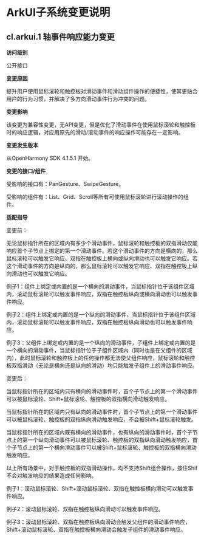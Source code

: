 # ArkUI子系统变更说明

## cl.arkui.1 轴事件响应能力变更

**访问级别**

公开接口

**变更原因**

提升用户使用鼠标滚轮和触控板对滑动事件和滑动组件操作的便捷性，使其更贴合用户的行为习惯，并解决了多方向滑动事件行为冲突的问题。

**变更影响**

该变更为兼容性变更，无API变更，但是优化了滑动事件在使用鼠标滚轮和触控板时的响应逻辑，对应用原先的滑动/滚动事件的响应操作可能存在一定影响。

**变更发生版本**

从OpenHarmony SDK 4.1.5.1 开始。

**变更的接口/组件**

受影响的接口有：PanGesture、SwipeGesture。

受影响的组件有：List、Grid、Scroll等所有可使用鼠标滚轮进行滚动操作的组件。

**适配指导**

变更前：

无论鼠标指针所在的区域内有多少个滑动事件，鼠标滚轮和触控板的双指滑动仅能响应首个子节点上绑定的第一个滑动事件。若这个滑动事件的方向是横向的，那么鼠标滚轮可以触发它响应、双指在触控板上横向或纵向滑动也可以触发它响应。若这个滑动事件的方向是纵向的，那么鼠标滚轮可以触发它响应、双指在触控板上纵向滑动也可以触发它响应。

例子1：组件上绑定或内置的是一个横向的滑动事件，当鼠标指针位于该组件区域内，滚动鼠标滚轮可以触发事件响应，双指在触控板纵向或横向滑动也可以触发事件响应。

例子2：组件上绑定或内置的是一个纵向的滑动事件，当鼠标指针位于该组件区域内，滚动鼠标滚轮可以触发事件响应，双指在触控板纵向滑动也可以触发事件响应。

例子3：父组件上绑定或内置的是一个纵向的滑动事件，子组件上绑定或内置的是一个横向的滑动事件，当鼠标指针位于子组件区域内（同时也是在父组件的区域内），此时鼠标滚轮和触控板上的任何操作都无法使父组件响应，鼠标滚轮和触控板双指滑动（无论是横向还是纵向的滑动）均只能触发子组件上的滑动事件响应。

变更后：

当鼠标指针所在的区域内只有横向的滑动事件时，首个子节点上的第一个滑动事件可以被鼠标滚轮、Shift+鼠标滚轮、触控板的双指横向滑动触发响应。

当鼠标指针所在的区域内只有纵向的滑动事件时，首个子节点上的第一个滑动事件可以被鼠标滚轮、触控板的双指纵向滑动触发响应，不会被Shift+鼠标滚轮触发。

当鼠标指针所在的区域内既有横向的滑动事件，也有纵向的滑动事件时，首个子节点上的第一个纵向滑动事件可以被鼠标滚轮、触控板的双指纵向滑动触发响应，首个子节点上的第一个横向滑动事件可以被Shift+鼠标滚轮、触控板的双指横向滑动触发响应。

以上所有场景中，对于触控板的双指滑动操作，均不支持Shift组合操作，按住Shif不会对触发响应的结果造成任何影响。

例子1：滚动鼠标滚轮、Shift+滚动鼠标滚轮、双指在触控板横向滑动可以触发事件响应。

例子2：滚动鼠标滚轮、双指在触控板纵向滑动可以触发事件响应。

例子3：滚动鼠标滚轮、双指在触控板纵向滑动会触发父组件的滑动事件响应，Shift+滚动鼠标滚轮、双指在触控板横向滑动会触发子组件的滑动事件响应。
